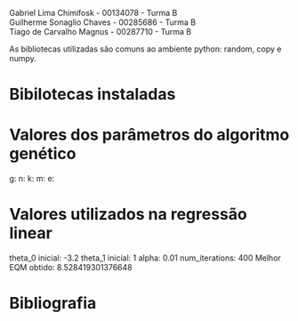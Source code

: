 Gabriel Lima Chimifosk - 00134078 - Turma B \
Guilherme Sonaglio Chaves - 00285686 - Turma B \
Tiago de Carvalho Magnus - 00287710 - Turma B

As bibliotecas utilizadas são comuns ao ambiente python: random, copy e numpy.

# Bibilotecas instaladas


# Valores dos parâmetros do algoritmo genético
g:
n:
k:
m:
e:


# Valores utilizados na regressão linear
theta_0 inicial: -3.2
theta_1 inicial: 1
alpha: 0.01
num_iterations: 400
Melhor EQM obtido: 8.528419301376648


# Bibliografia
